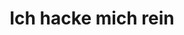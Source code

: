 ---
templateKey: 'index-page'
newPage: false
title: Ich hacke mich rein
masthead:
    image: img/hello.jpg
    name: Marcel Attinger
    claim: Grafik Designer - Web Entwickler - User Experience Developer
services:
  - headline: Alles beginnt mit einer guten Konzeption
    description: Wir legen in einem ausführlichem Gespräch gemeinsam die Ziele für deinen Webauftritt fest. Auf dieser Basis erarbeite ich für dich ein maßgeschneidertes Konzept.
  - headline: Design verbindet Information und Verstehen!
    description: Lorem Ipsum
  - headline: Umsetzung
    description: Lorem Ipsum
aboutMe:
    headline: Über mich
    leftText: Hi, mein Name ist Marcel und ich bin seit 2013 als Webentwickler tätig. In
              dieser Zeit konnte ich bereits mit vielen Kunden und Kollegen spannende Projekte
              umsetzen. Unkomplizierte Kommunikation, schnelle Reaktionszeiten und der Einsatz der
              neuesten Technologien zählen zu meinen Stärken.
    rightText: Mir ist im Umgang mit Kunden wichtig direkt im Vorgespräch die bestmögliche
               Lösung zu identifizieren. So könnnen wir gezielt eine Strategie entwickeln um ihren
               Webauftritt perfekt auf Ihre Bedürfnisse abzustimmen. Reminder Studium
lrteasers:
  - image: img/chaya.jpg
    imageAlt: Hund Chaya
    imagePosition: left
    headline: Artgerechte Hundehaltung
    paragraph: Hier werde ich ausführlich über artgerechte Hundehaltung berichten und so schnell wie möglich die Texte liefern.
  - image: img/chaya.jpg
    imageAlt: Hund Chaya
    imagePosition: right
    headline: Artgerechte Hundehaltung
    paragraph: Hier werde ich ausführlich über artgerechte Hundehaltung berichten und so schnell wie möglich die Texte liefern.
  - image: img/chaya.jpg
    imageAlt: Hund Chaya
    imagePosition: left
    headline: Artgerechte Hundehaltung
    paragraph: Hier werde ich ausführlich über artgerechte Hundehaltung berichten und so schnell wie möglich die Texte liefern.
---